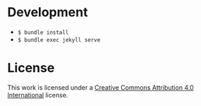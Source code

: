 # Development

- `$ bundle install`
- `$ bundle exec jekyll serve`

# License

This work is licensed under a [Creative Commons Attribution 4.0 International](https://creativecommons.org/licenses/by/4.0/) license.

[1]: https://jekyllrb.com/
[2]: https://pages.github.com/
[3]: https://github.com/jasonlong/cayman-theme
